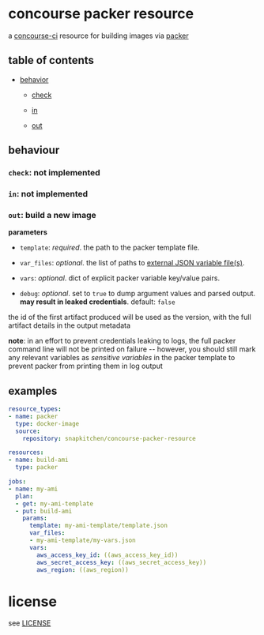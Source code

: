 # concourse packer resource

a [concourse-ci](https://concourse-ci.org) resource for building images via [packer](https://www.packer.io/docs/builders/amazon.html)

## table of contents

- [behavior](#behavior)

	- [check](#check-not-implemented)

	- [in](#in-not-implemented)

	- [out](#out-build-a-new-image)

## behaviour

### `check`: not implemented

### `in`: not implemented

### `out`: build a new image

**parameters**

- `template`: _required_. the path to the packer template file.

- `var_files`: _optional_. the list of paths to [external JSON variable file(s)](https://www.packer.io/docs/templates/user-variables.html).

- `vars`: _optional_. dict of explicit packer variable key/value pairs.

- `debug`: _optional_. set to `true` to dump argument values and parsed output. **may result in leaked credentials**. default: `false`

the id of the first artifact produced will be used as the version, with the full artifact details in the output metadata

**note**: in an effort to prevent credentials leaking to logs, the full packer command line will not be printed on failure -- however, you should still mark any relevant variables as _sensitive variables_ in the packer template to prevent packer from printing them in log output

## examples

```yaml
resource_types:
- name: packer
  type: docker-image
  source:
    repository: snapkitchen/concourse-packer-resource

resources:
- name: build-ami
  type: packer

jobs:
- name: my-ami
  plan:
  - get: my-ami-template
  - put: build-ami
    params:
      template: my-ami-template/template.json
      var_files:
      - my-ami-template/my-vars.json
      vars:
        aws_access_key_id: ((aws_access_key_id))
        aws_secret_access_key: ((aws_secret_access_key))
        aws_region: ((aws_region))
```

# license

see [LICENSE](LICENSE)
